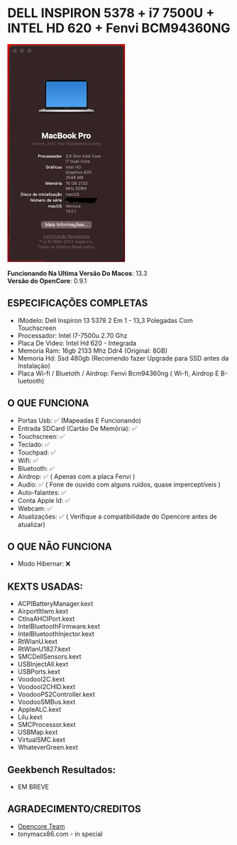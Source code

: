 # DELL INSPIRON 5378 + i7 7500U + INTEL HD 620 + Fenvi BCM94360NG

![about-13 0 1](https://github.com/wendersonrodrigues/EFI-DELL-5378-2EM1-I7-7500U-INTELHD620/blob/38c87de01edeb70c1e9c645f5899ac86f1950a22/IMAGENS/Dell5378Ventura.png)

**Funcionando Na Ultima Versão Do Macos**: 13.3
<br>
**Versão do OpenCore**: 0.9.1

## ESPECIFICAÇÕES COMPLETAS
- IModelo: Dell Inspiron 13 5378 2 Em 1 - 13,3 Polegadas Com Touchscreen
- Processador: Intel I7-7500u 2.70 Ghz
- Placa De Video: Intel Hd 620 - Integrada
- Memoria Ram: 16gb 2133 Mhz Ddr4 (Original: 8GB)
- Memoria Hd: Ssd 480gb (Recomendo fazer Upgrade para SSD antes da Instalação)
- Placa Wi-fi / Bluetoth / Airdrop: Fenvi Bcm94360ng ( Wi-fi, Airdrop E B-luetooth)

## O QUE FUNCIONA
- Portas Usb: ✅ (Mapeadas E Funcionando)
- Entrada SDCard (Cartão De Memôria): ✅
- Touchscreen: ✅
- Teclado: ✅
- Touchpad: ✅
- Wifi: ✅
- Bluetooth: ✅
- Airdrop: ✅ ( Apenas com a placa Fenvi )
- Audio: ✅ ( Fone de ouvido com alguns ruídos, quase imperceptíveis )
- Auto-falantes: ✅
- Conta Apple Id: ✅ 
- Webcam: ✅
- Atualizações: ✅ ( Verifique a compatibilidade do Opencore antes de atualizar)

## O QUE NÃO FUNCIONA
- Modo Hibernar: ❌ 

## KEXTS USADAS:
- ACPIBatteryManager.kext
- AirportItlwm.kext
- CtlnaAHCIPort.kext
- IntelBluetoothFirmware.kext
- IntelBluetoothInjector.kext
- RtWlanU.kext
- RtWlanU1827.kext
- SMCDellSensors.kext
- USBInjectAll.kext
- USBPorts.kext
- VoodooI2C.kext
- VoodooI2CHID.kext
- VoodooPS2Controller.kext
- VoodooSMBus.kext
- AppleALC.kext
- Lilu.kext
- SMCProcessor.kext
- USBMap.kext
- VirtualSMC.kext
- WhateverGreen.kext

## Geekbench Resultados:
- EM BREVE

## AGRADECIMENTO/CREDITOS
- [Opencore Team](https://dortania.github.io/getting-started/)
- tonymacx86.com - in special 
